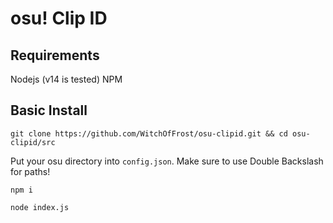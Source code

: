 # osu! Clip ID

## Requirements
Nodejs (v14 is tested)
NPM

## Basic Install
`git clone https://github.com/WitchOfFrost/osu-clipid.git && cd osu-clipid/src`

Put your osu directory into `config.json`. Make sure to use Double Backslash for paths!

`npm i`

`node index.js`